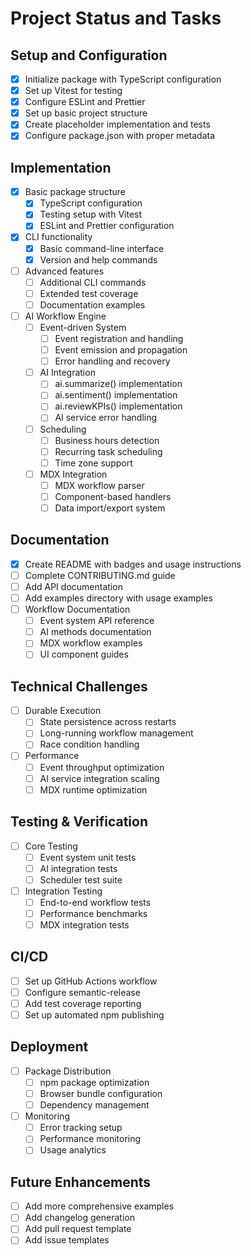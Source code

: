 # Project Status and Tasks

## Setup and Configuration

- [x] Initialize package with TypeScript configuration
- [x] Set up Vitest for testing
- [x] Configure ESLint and Prettier
- [x] Set up basic project structure
- [x] Create placeholder implementation and tests
- [x] Configure package.json with proper metadata

## Implementation
- [x] Basic package structure
  - [x] TypeScript configuration
  - [x] Testing setup with Vitest
  - [x] ESLint and Prettier configuration
- [x] CLI functionality
  - [x] Basic command-line interface
  - [x] Version and help commands
- [ ] Advanced features
  - [ ] Additional CLI commands
  - [ ] Extended test coverage
  - [ ] Documentation examples
- [ ] AI Workflow Engine
  - [ ] Event-driven System
    - [ ] Event registration and handling
    - [ ] Event emission and propagation
    - [ ] Error handling and recovery
  - [ ] AI Integration
    - [ ] ai.summarize() implementation
    - [ ] ai.sentiment() implementation
    - [ ] ai.reviewKPIs() implementation
    - [ ] AI service error handling
  - [ ] Scheduling
    - [ ] Business hours detection
    - [ ] Recurring task scheduling
    - [ ] Time zone support
  - [ ] MDX Integration
    - [ ] MDX workflow parser
    - [ ] Component-based handlers
    - [ ] Data import/export system

## Documentation

- [x] Create README with badges and usage instructions
- [ ] Complete CONTRIBUTING.md guide
- [ ] Add API documentation
- [ ] Add examples directory with usage examples
- [ ] Workflow Documentation
  - [ ] Event system API reference
  - [ ] AI methods documentation
  - [ ] MDX workflow examples
  - [ ] UI component guides

## Technical Challenges
- [ ] Durable Execution
  - [ ] State persistence across restarts
  - [ ] Long-running workflow management
  - [ ] Race condition handling
- [ ] Performance
  - [ ] Event throughput optimization
  - [ ] AI service integration scaling
  - [ ] MDX runtime optimization

## Testing & Verification
- [ ] Core Testing
  - [ ] Event system unit tests
  - [ ] AI integration tests
  - [ ] Scheduler test suite
- [ ] Integration Testing
  - [ ] End-to-end workflow tests
  - [ ] Performance benchmarks
  - [ ] MDX integration tests

## CI/CD

- [ ] Set up GitHub Actions workflow
- [ ] Configure semantic-release
- [ ] Add test coverage reporting
- [ ] Set up automated npm publishing

## Deployment
- [ ] Package Distribution
  - [ ] npm package optimization
  - [ ] Browser bundle configuration
  - [ ] Dependency management
- [ ] Monitoring
  - [ ] Error tracking setup
  - [ ] Performance monitoring
  - [ ] Usage analytics

## Future Enhancements

- [ ] Add more comprehensive examples
- [ ] Add changelog generation
- [ ] Add pull request template
- [ ] Add issue templates
